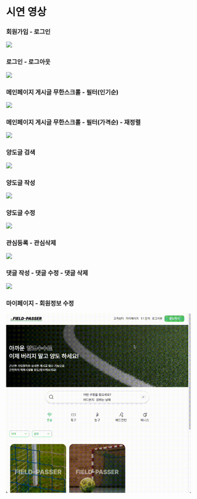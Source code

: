 # 시연 영상

### 회원가입 - 로그인

<img src="./public/demo/join-login.gif">
<br>

### 로그인 - 로그아웃

<img src="./public/demo/login-logout.gif">
<br>

### 메인페이지 게시글 무한스크롤 - 필터(인기순)

<img src="./public/demo/scroll-popular.gif">
<br>

### 메인페이지 게시글 무한스크롤 - 필터(가격순) - 재정렬

<img src="./public/demo/scroll-realign.gif">
<br>

### 양도글 검색

<img src="./public/demo/search.gif">
<br>

### 양도글 작성

<img src="./public/demo/write.gif">
<br>

### 양도글 수정

<img src="./public/demo/edit.gif">
<br>

### 관심등록 - 관심삭제

<img src="./public/demo/like.gif">
<br>

### 댓글 작성 - 댓글 수정 - 댓글 삭제

<img src="./public/demo/comment.gif">
<br>

### 마이페이지 - 회원정보 수정

<img src="./public/demo/mypage.gif">
<br>
